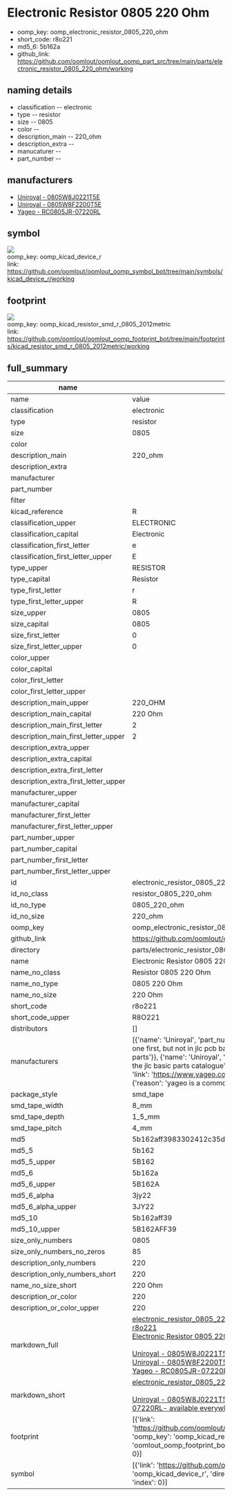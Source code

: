 # Electronic Resistor 0805 220 Ohm

  
* oomp_key: oomp_electronic_resistor_0805_220_ohm 
* short_code: r8o221
* md5_6: 5b162a  
* github_link: https://github.com/oomlout/oomlout_oomp_part_src/tree/main/parts/electronic_resistor_0805_220_ohm/working  
## naming details
* classification -- electronic
* type -- resistor
* size -- 0805
* color -- 
* description_main -- 220_ohm
* description_extra -- 
* manucaturer -- 
* part_number -- 


## manufacturers
* [Uniroyal - 0805W8J0221T5E]()  
* [Uniroyal - 0805W8F2200T5E]()  
* [Yageo - RC0805JR-07220RL](https://www.yageo.com/en/Chart/Download/pdf/RC0805JR-07220RL)  

## symbol

![](symbol/{index}/working/working_600.png)  
oomp_key: oomp_kicad_device_r  
link: https://github.com/oomlout/oomlout_oomp_symbol_bot/tree/main/symbols/kicad_device_r/working  

## footprint

![](footprint/{index}/working/working_600.png)  
oomp_key: oomp_kicad_resistor_smd_r_0805_2012metric  
link: https://github.com/oomlout/oomlout_oomp_footprint_bot/tree/main/footprints/kicad_resistor_smd_r_0805_2012metric/working  

## full_summary
| name | value | 
| --- | --- | 
| name | value | 
| classification | electronic | 
| type | resistor | 
| size | 0805 | 
| color |  | 
| description_main | 220_ohm | 
| description_extra |  | 
| manufacturer |  | 
| part_number |  | 
| filter |  | 
| kicad_reference | R | 
| classification_upper | ELECTRONIC | 
| classification_capital | Electronic | 
| classification_first_letter | e | 
| classification_first_letter_upper | E | 
| type_upper | RESISTOR | 
| type_capital | Resistor | 
| type_first_letter | r | 
| type_first_letter_upper | R | 
| size_upper | 0805 | 
| size_capital | 0805 | 
| size_first_letter | 0 | 
| size_first_letter_upper | 0 | 
| color_upper |  | 
| color_capital |  | 
| color_first_letter |  | 
| color_first_letter_upper |  | 
| description_main_upper | 220_OHM | 
| description_main_capital | 220 Ohm | 
| description_main_first_letter | 2 | 
| description_main_first_letter_upper | 2 | 
| description_extra_upper |  | 
| description_extra_capital |  | 
| description_extra_first_letter |  | 
| description_extra_first_letter_upper |  | 
| manufacturer_upper |  | 
| manufacturer_capital |  | 
| manufacturer_first_letter |  | 
| manufacturer_first_letter_upper |  | 
| part_number_upper |  | 
| part_number_capital |  | 
| part_number_first_letter |  | 
| part_number_first_letter_upper |  | 
| id | electronic_resistor_0805_220_ohm | 
| id_no_class | resistor_0805_220_ohm | 
| id_no_type | 0805_220_ohm | 
| id_no_size | 220_ohm | 
| oomp_key | oomp_electronic_resistor_0805_220_ohm | 
| github_link | https://github.com/oomlout/oomlout_oomp_part_src/tree/main/parts/electronic_resistor_0805_220_ohm/working | 
| directory | parts/electronic_resistor_0805_220_ohm | 
| name | Electronic Resistor 0805 220 Ohm | 
| name_no_class | Resistor 0805 220 Ohm | 
| name_no_type | 0805 220 Ohm | 
| name_no_size | 220 Ohm | 
| short_code | r8o221 | 
| short_code_upper | R8O221 | 
| distributors | [] | 
| manufacturers | [{'name': 'Uniroyal', 'part_number': '0805W8J0221T5E', 'link': '', 'id': 'manufacturer_uniroyal', 'note': {'reason': 'did this one first, but not in jlc pcb basic parts and 1 percent are and they are the same price', 'reason_short': 'not in jlc basic parts'}}, {'name': 'Uniroyal', 'part_number': '0805W8F2200T5E', 'link': '', 'id': 'manufacturer_uniroyal', 'note': {'reason': 'in the jlc basic parts catalogue', 'reason_short': 'jlc basic part'}}, {'name': 'Yageo', 'part_number': 'RC0805JR-07220RL', 'link': 'https://www.yageo.com/en/Chart/Download/pdf/RC0805JR-07220RL', 'id': 'manufacturer_yageo', 'note': {'reason': 'yageo is a commonly cross referenced part number', 'reason_short': 'available everywhere'}}] | 
| package_style | smd_tape | 
| smd_tape_width | 8_mm | 
| smd_tape_depth | 1_5_mm | 
| smd_tape_pitch | 4_mm | 
| md5 | 5b162aff3983302412c35d3a6a14a2a3 | 
| md5_5 | 5b162 | 
| md5_5_upper | 5B162 | 
| md5_6 | 5b162a | 
| md5_6_upper | 5B162A | 
| md5_6_alpha | 3jy22 | 
| md5_6_alpha_upper | 3JY22 | 
| md5_10 | 5b162aff39 | 
| md5_10_upper | 5B162AFF39 | 
| size_only_numbers | 0805 | 
| size_only_numbers_no_zeros | 85 | 
| description_only_numbers | 220 | 
| description_only_numbers_short | 220 | 
| name_no_size_short | 220 Ohm | 
| description_or_color | 220 | 
| description_or_color_upper | 220 | 
| markdown_full | [electronic_resistor_0805_220_ohm](https://github.com/oomlout/oomlout_oomp_part_src/tree/main/parts/electronic_resistor_0805_220_ohm/working)<br>[r8o221](https://github.com/oomlout/oomlout_oomp_part_src/tree/main/parts/electronic_resistor_0805_220_ohm/working)<br>[Electronic Resistor 0805 220 Ohm](https://github.com/oomlout/oomlout_oomp_part_src/tree/main/parts/electronic_resistor_0805_220_ohm/working)<br><br>[Uniroyal - 0805W8J0221T5E- not in jlc basic parts]() [(L)  ](https://www.lcsc.com/search?q=0805W8J0221T5E)[(D)  ](https://www.digikey.com/en/products?keywords=0805W8J0221T5E)[(M)  ](https://www.mouser.com/Search/Refine?Keyword=0805W8J0221T5E)[(N)  ](https://www.newark.com/search?st=0805W8J0221T5E)[(SZ)  ](https://so.szlcsc.com/global.html?k=0805W8J0221T5E)<br>[Uniroyal - 0805W8F2200T5E- jlc basic part]() [(L)  ](https://www.lcsc.com/search?q=0805W8F2200T5E)[(D)  ](https://www.digikey.com/en/products?keywords=0805W8F2200T5E)[(M)  ](https://www.mouser.com/Search/Refine?Keyword=0805W8F2200T5E)[(N)  ](https://www.newark.com/search?st=0805W8F2200T5E)[(SZ)  ](https://so.szlcsc.com/global.html?k=0805W8F2200T5E)<br>[Yageo - RC0805JR-07220RL- available everywhere](https://www.yageo.com/en/Chart/Download/pdf/RC0805JR-07220RL) [(L)  ](https://www.lcsc.com/search?q=RC0805JR-07220RL)[(D)  ](https://www.digikey.com/en/products?keywords=RC0805JR-07220RL)[(M)  ](https://www.mouser.com/Search/Refine?Keyword=RC0805JR-07220RL)[(N)  ](https://www.newark.com/search?st=RC0805JR-07220RL)[(SZ)  ](https://so.szlcsc.com/global.html?k=RC0805JR-07220RL)<br> | 
| markdown_short | [electronic_resistor_0805_220_ohm](https://github.com/oomlout/oomlout_oomp_part_src/tree/main/parts/electronic_resistor_0805_220_ohm/working)<br><br>[Uniroyal - 0805W8J0221T5E- not in jlc basic parts]()[Uniroyal - 0805W8F2200T5E- jlc basic part]()[Yageo - RC0805JR-07220RL- available everywhere](https://www.yageo.com/en/Chart/Download/pdf/RC0805JR-07220RL) | 
| footprint | [{'link': 'https://github.com/oomlout/oomlout_oomp_footprint_bot/tree/main/foootprntss/kicad_resistor_smd_r_0805_2012metric', 'oomp_key': 'oomp_kicad_resistor_smd_r_0805_2012metric', 'directory': 'oomlout_oomp_footprint_bot/footprints/kicad_resistor_smd_r_0805_2012metric//working/working.kicad_mod', 'index': 0}] | 
| symbol | [{'link': 'https://github.com/oomlout/oomlout_oomp_symbol_bot/tree/main/symbols/kicad_device_r', 'oomp_key': 'oomp_kicad_device_r', 'directory': 'oomlout_oomp_symbol_bot/symbols/kicad_device_r//working/working.kicad_sym', 'index': 0}] | 
